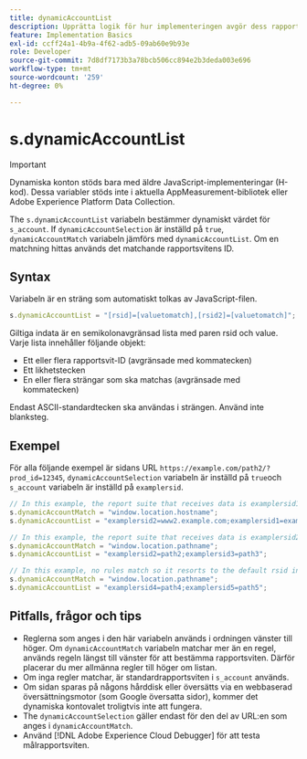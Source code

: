 ```yaml
---
title: dynamicAccountList
description: Upprätta logik för hur implementeringen avgör dess rapportserie.
feature: Implementation Basics
exl-id: ccff24a1-4b9a-4f62-adb5-09ab60e9b93e
role: Developer
source-git-commit: 7d8df7173b3a78bcb506cc894e2b3deda003e696
workflow-type: tm+mt
source-wordcount: '259'
ht-degree: 0%

---
```


# s.dynamicAccountList

>[!IMPORTANT]
>
>Dynamiska konton stöds bara med äldre JavaScript-implementeringar (H-kod). Dessa variabler stöds inte i aktuella AppMeasurement-bibliotek eller Adobe Experience Platform Data Collection.

The `s.dynamicAccountList` variabeln bestämmer dynamiskt värdet för `s_account`. If `dynamicAccountSelection` är inställd på `true`, `dynamicAccountMatch` variabeln jämförs med `dynamicAccountList`. Om en matchning hittas används det matchande rapportsvitens ID.

## Syntax

Variabeln är en sträng som automatiskt tolkas av JavaScript-filen.

```JavaScript
s.dynamicAccountList = "[rsid]=[valuetomatch],[rsid2]=[valuetomatch]";
```

Giltiga indata är en semikolonavgränsad lista med paren rsid och value. Varje lista innehåller följande objekt:

* Ett eller flera rapportsvit-ID (avgränsade med kommatecken)
* Ett likhetstecken
* En eller flera strängar som ska matchas (avgränsade med kommatecken)

Endast ASCII-standardtecken ska användas i strängen. Använd inte blanksteg.

## Exempel

För alla följande exempel är sidans URL `https://example.com/path2/?prod_id=12345`, `dynamicAccountSelection` variabeln är inställd på `true`och `s_account` variabeln är inställd på `examplersid`.

```js
// In this example, the report suite that receives data is examplersid1.
s.dynamicAccountMatch = "window.location.hostname";
s.dynamicAccountList = "examplersid2=www2.example.com;examplersid1=example.com";

// In this example, the report suite that receives data is examplersid2.
s.dynamicAccountMatch = "window.location.pathname";
s.dynamicAccountList = "examplersid2=path2;examplersid3=path3";

// In this example, no rules match so it resorts to the default rsid in s_account, examplersid.
s.dynamicAccountMatch = "window.location.pathname";
s.dynamicAccountList = "examplersid4=path4;examplersid5=path5";
```

## Pitfalls, frågor och tips

* Reglerna som anges i den här variabeln används i ordningen vänster till höger. Om `dynamicAccountMatch` variabeln matchar mer än en regel, används regeln längst till vänster för att bestämma rapportsviten. Därför placerar du mer allmänna regler till höger om listan.
* Om inga regler matchar, är standardrapportsviten i `s_account` används.
* Om sidan sparas på någons hårddisk eller översätts via en webbaserad översättningsmotor (som Google översatta sidor), kommer det dynamiska kontovalet troligtvis inte att fungera.
* The `dynamicAccountSelection` gäller endast för den del av URL:en som anges i `dynamicAccountMatch`.
* Använd [!DNL Adobe Experience Cloud Debugger] för att testa målrapportsviten.

